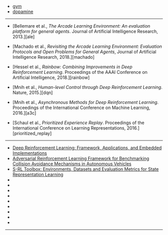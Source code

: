 
- [gym](https://github.com/openai/gym)
- [dopamine](https://github.com/google/dopamine)




------------------
- [Bellemare et al., *The Arcade Learning Environment: An evaluation platform for
general agents*. Journal of Artificial Intelligence Research, 2013.][ale]

- [Machado et al., *Revisiting the Arcade Learning Environment: Evaluation
Protocols and Open Problems for General Agents*, Journal of Artificial
Intelligence Research, 2018.][machado]

- [Hessel et al., *Rainbow: Combining Improvements in Deep Reinforcement Learning*.
Proceedings of the AAAI Conference on Artificial Intelligence, 2018.][rainbow]

- [Mnih et al., *Human-level Control through Deep Reinforcement Learning*. Nature,
2015.][dqn]

- [Mnih et al., *Asynchronous Methods for Deep Reinforcement Learning*. Proceedings
of the International Conference on Machine Learning, 2016.][a3c]

- [Schaul et al., *Prioritized Experience Replay*. Proceedings of the International
Conference on Learning Representations, 2016.][prioritized_replay]


---------

- [Deep Reinforcement Learning: Framework, Applications, and Embedded Implementations](https://arxiv.org/pdf/1710.03792.pdf)
- [Adversarial Reinforcement Learning Framework for Benchmarking Collision Avoidance Mechanisms in Autonomous Vehicles](https://arxiv.org/pdf/1806.01368.pdf)
- [S-RL Toolbox: Environments, Datasets and Evaluation
Metrics for State Representation Learning](https://arxiv.org/pdf/1809.09369.pdf)
- []()
- []()
- []()
- []()
- []()
- []()
- []()
- []()
- []()

-----------------
